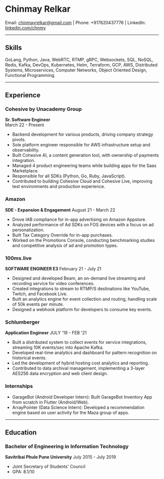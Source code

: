 # Chinmay Relkar

Email: chinmayrelkar@gmail.com | Phone: +917620437776 | LinkedIn: [linkedin.com/chnmy](linkedin.com/chnmy)

---

## Skills

GoLang, Python, Java, WebRTC, RTMP, gRPC, Websockets, SQL, NoSQL, Redis, Kafka, DevOps, Kubernetes, Helm, Terraform, GCP, AWS, Distributed Systems, Microservices, Computer Networks, Object Oriented Design, Functional Programming

---

## Experience

### Cohesive by Unacademy Group  

**Sr. Software Engineer**  
March 22 - Present

* Backend development for various products, driving company strategy pivots.
* Sole platform engineer responsible for AWS infrastructure setup and observability.
* Built Cohesive AI, a content generation tool, with ownership of payments integration.
* Managed 4 product engineering teams while building apps for the Saas Marketplace.
* Responsible for all SDKs (Python, Go, Ruby, JavaScript).
* Contributed to building Cohesive Cloud and Cohesive Live, improving test environments and production experience.

### Amazon

**SDE - Expansion & Engagement**  August 21 - March 22

* Drove IAB compliance for in-app advertising on Amazon Appstore.
* Analyzed performance of Ad SDKs on FOS devices with a focus on ad personalization.
* Built Tax Category Override for in-app purchases.
* Worked on the Promotions Console, conducting benchmarking studies and competitive analysis of ad and promotion types.

### 100ms.live

**SOFTWARE ENGINEER E3** February 21 - July 21

* Designed and developed Beam, an on-demand live streaming and recording service for video conferences.
* Created integrations to stream to RTMP/S destinations like YouTube, Twitch, and Facebook Live.
* Built an analytics engine for event collection and routing, handling scale of 50k events per minute.
* Designed a webhook platform for developers to consume key events.

### Schlumberger

**Application Engineer** JULY '19 - FEB '21

* Built a distributed system to collect events for service integrations, streaming 10K events/sec into Apache Kafka.
* Developed real-time analytics and dashboard for pattern recognition on historical events.
* Led the development of hybrid hosting cost analytics and reporting.
* Contributed to data archival management, implementing a 3-layer AES256 data encryption and web client design.

### Internships

* GarageBot (Android Developer Intern): Built GarageBot Inventory App from scratch in Flutter (Android/Web).
* ArrayPointer (Data Science Intern): Developed a recommendation engine based on user activity for the Maza group of apps.

---

## Education

### Bachelor of Engineering in Information Technology

**Savitribai Phule Pune University** July 2015 - July 2019

* Joint Secretary of Students' Council
* GPA: 8.1/10

